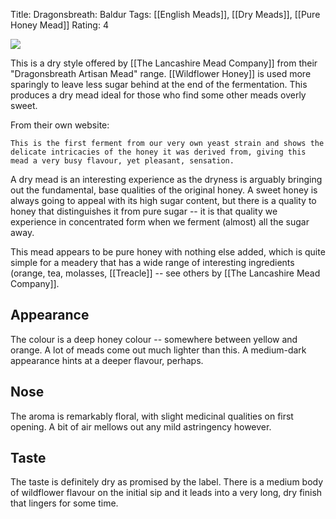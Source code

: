 Title: Dragonsbreath: Baldur
Tags: [[English Meads]], [[Dry Meads]], [[Pure Honey Mead]]
Rating: 4

![](https://www.lancashiremeadcompany.co.uk/images/detailed/1/baldur2.jpg)

This is a dry style offered by [[The Lancashire Mead Company]] from their "Dragonsbreath Artisan Mead" range. [[Wildflower Honey]] is used more sparingly to leave less sugar behind at the end of the fermentation. This produces a dry mead ideal for those who find some other meads overly sweet.

From their own website:

    This is the first ferment from our very own yeast strain and shows the delicate intricacies of the honey it was derived from, giving this mead a very busy flavour, yet pleasant, sensation.

A dry mead is an interesting experience as the dryness is arguably bringing out the fundamental, base qualities of the original honey. A sweet honey is always going to appeal with its high sugar content, but there is a quality to honey that distinguishes it from pure sugar -- it is that quality we experience in concentrated form when we ferment (almost) all the sugar away.

This mead appears to be pure honey with nothing else added, which is quite simple for a meadery that has a wide range of interesting ingredients (orange, tea, molasses, [[Treacle]] -- see others by
[[The Lancashire Mead Company]].

## Appearance

The colour is a deep honey colour -- somewhere between yellow and orange. A lot of meads come out much lighter than this. A medium-dark appearance hints at a deeper flavour, perhaps.

## Nose

The aroma is remarkably floral, with slight medicinal qualities on first opening. A bit of air mellows out any mild astringency however.

## Taste

The taste is definitely dry as promised by the label. There is a medium body of wildflower flavour on the initial sip and it leads into a very long, dry finish that lingers for some time.
